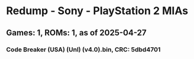 # Redump - Sony - PlayStation 2 MIAs
## Games: 1, ROMs: 1, as of 2025-04-27

### Code Breaker (USA) (Unl) (v4.0).bin, CRC: 5dbd4701
